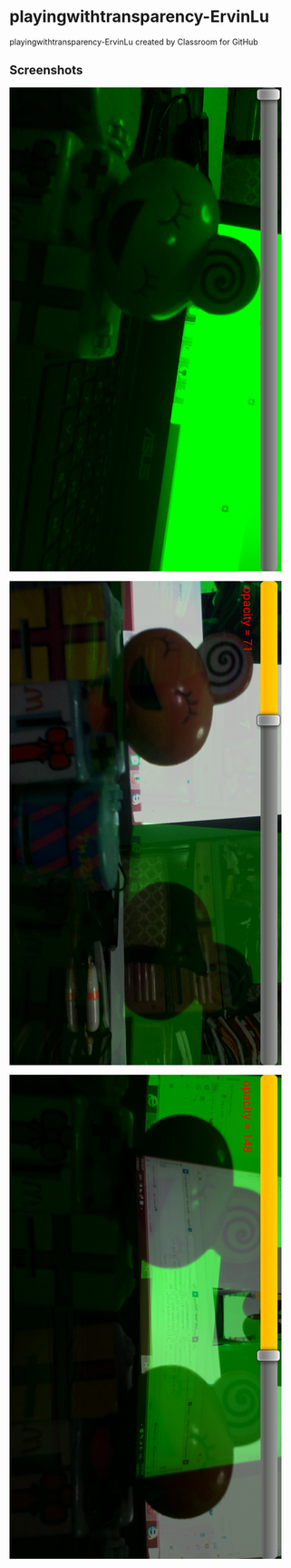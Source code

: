 # playingwithtransparency-ErvinLu
playingwithtransparency-ErvinLu created by Classroom for GitHub

## Screenshots

![alt tag](https://github.com/DeLaSalleUniversity-Manila/playingwithtransparency-ErvinLu/blob/master/device-2015-12-08-222904.png)

![alt tag](https://github.com/DeLaSalleUniversity-Manila/playingwithtransparency-ErvinLu/blob/master/device-2015-12-08-222942.png)

![alt tag](https://github.com/DeLaSalleUniversity-Manila/playingwithtransparency-ErvinLu/blob/master/device-2015-12-08-223006.png)
